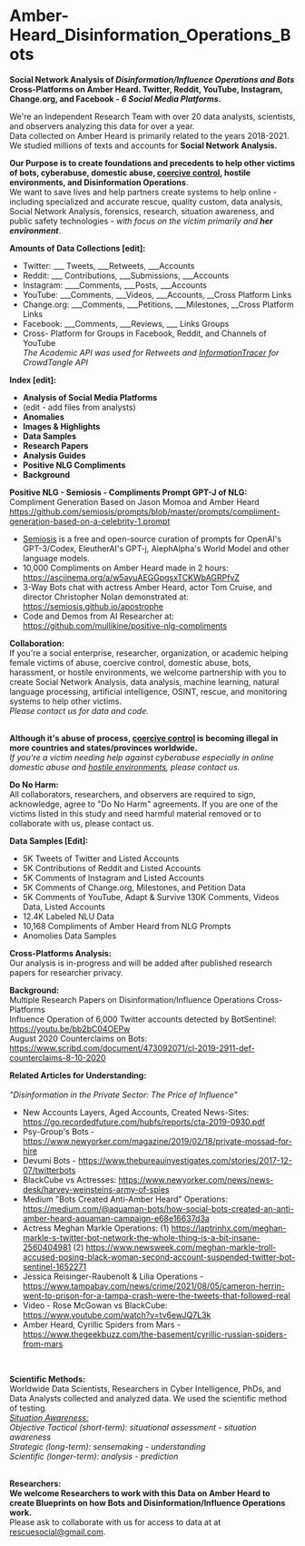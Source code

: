 # Amber-Heard_Disinformation_Operations_Bots
<b>Social Network Analysis of <i>Disinformation/Influence Operations and Bots</i> Cross-Platforms on Amber Heard. Twitter, Reddit, YouTube, Instagram, Change.org, and Facebook - <i>6 Social Media Platforms</i>.</b>

We're an Independent Research Team with over 20 data analysts, scientists, and observers analyzing this data for over a year. 
<br>Data collected on Amber Heard is primarily related to the years 2018-2021. We studied millions of texts and accounts for <b>Social Network Analysis.</b>

<b>Our Purpose is to create foundations and precedents to help other victims of bots, cyberabuse, domestic abuse, <a href="https://www.connecticutprotectivemoms.org/coercive-control-legislation-in-the">coercive control</a>, hostile environments, and Disinformation Operations</b>. 
<br>We want to save lives and help partners create systems to help online - including specialized and accurate rescue, quality custom, data analysis, Social Network Analysis, forensics, research, situation awareness, and public safety technologies - <i>with focus on the victim primarily and <b>her environment</b></i>. 

<b>Amounts of Data Collections [edit]:</b><br>
- Twitter: ___ Tweets, ___Retweets, ___Accounts
- Reddit: ___ Contributions, ___Submissions, ___Accounts
- Instagram: ____Comments, ___Posts, ___Accounts
- YouTube: ___Comments, ___Videos, ___Accounts, __Cross Platform Links
- Change.org: ___Comments, ___Petitions, ___Milestones, __Cross Platform Links
- Facebook: ___Comments, ___Reviews, ___ Links Groups 
- Cross- Platform for Groups in Facebook, Reddit, and Channels of YouTube<br>
<i>The Academic API was used for Retweets and <a href="InformationTracer.com">InformationTracer</a> for CrowdTangle API</i>

<b>Index [edit]:<br></b>
- <b>Analysis of Social Media Platforms</b>
- (edit - add files from analysts)
- <b>Anomalies</b>
- <b>Images & Highlights</b>
- <b>Data Samples</b>
- <b>Research Papers</b>
- <b>Analysis Guides</b>
- <b>Positive NLG Compliments</b>
- <b>Background</b>

<b>Positive NLG - Semiosis - Compliments Prompt GPT-J of NLG:</b><br>
Compliment Generation Based on Jason Momoa and Amber Heard<br>
 https://github.com/semiosis/prompts/blob/master/prompts/compliment-generation-based-on-a-celebrity-1.prompt<br>
- <a href="https://github.com/semiosis">Semiosis</a> is a free and open-source curation of prompts for OpenAI's GPT-3/Codex, EleutherAI's GPT-j, AlephAlpha's World Model and other language models.<br>
- 10,000 Compliments on Amber Heard made in 2 hours: https://asciinema.org/a/w5ayuAEGGpgsxTCKWbAGRPfvZ<br>
- 3-Way Bots chat with actress Amber Heard, actor Tom Cruise, and director Christopher Nolan demonstrated at: https://semiosis.github.io/apostrophe <br>
- Code and Demos from AI Researcher at: https://github.com/mullikine/positive-nlg-compliments<br>

<b>Collaboration:</b> <br>
If you're a social enterprise, researcher, organization, or academic helping female victims of abuse, coercive control, domestic abuse, bots, harassment, or hostile environments, we welcome partnership with you to create Social Network Analysis, data analysis, machine learning, natural language processing, artificial intelligence, OSINT, rescue, and monitoring systems to help other victims. 
<br><i>Please contact us for data and code.</i>
<br><br>

<b>Although it's abuse of process, <a href="https://www.connecticutprotectivemoms.org/coercive-control-legislation-in-the">coercive control</a> is becoming illegal in more countries and states/provinces worldwide.</b>
<i><br>If you're a victim needing help against cyberabuse especially in online domestic abuse and <a href="https://metta-space.com">hostile environments</a>, please contact us.</i><br>

<b>Do No Harm:</b> <br>
All collaborators, researchers, and observers are required to sign, acknowledge, agree to "Do No Harm" agreements. If you are one of the victims listed in this study and need harmful material removed or to collaborate with us, please contact us.
<br>

<b>Data Samples [Edit]:</b><br>
- 5K Tweets of Twitter and Listed Accounts
- 5K Contributions of Reddit and Listed Accounts
- 5K Comments of Instagram and Listed Accounts
- 5K Comments of Change.org, Milestones, and Petition Data
- 5K Comments of YouTube, Adapt & Survive 130K Comments, Videos Data, Listed Accounts
- 12.4K Labeled NLU Data
- 10,168 Compliments of Amber Heard from NLG Prompts
- Anomolies Data Samples

<b>Cross-Platforms Analysis:</b><br>
Our analysis is in-progress and will be added after published research papers for researcher privacy.

<b>Background:</b><br>
Multiple Research Papers on Disinformation/Influence Operations Cross-Platforms<br>
Influence Operation of 6,000 Twitter accounts detected by BotSentinel: https://youtu.be/bb2bC04OEPw<br>
August 2020 Counterclaims on Bots: https://www.scribd.com/document/473092071/cl-2019-2911-def-counterclaims-8-10-2020<br>


<b>Related Articles for Understanding:</b><br> 
<br><i>"Disinformation in the Private Sector: The Price of Influence"</i>
- New Accounts Layers, Aged Accounts, Created News-Sites:</br>
https://go.recordedfuture.com/hubfs/reports/cta-2019-0930.pdf<br>
- Psy-Group's Bots - https://www.newyorker.com/magazine/2019/02/18/private-mossad-for-hire<br>
- Devumi Bots - https://www.thebureauinvestigates.com/stories/2017-12-07/twitterbots<br>
- BlackCube vs Actresses: https://www.newyorker.com/news/news-desk/harvey-weinsteins-army-of-spies<br>
- Medium "Bots Created Anti-Amber Heard" Operations: https://medium.com/@aquaman-bots/how-social-bots-created-an-anti-amber-heard-aquaman-campaign-e68e16637d3a<br>
- Actress Meghan Markle Operations: (1) https://laptrinhx.com/meghan-markle-s-twitter-bot-network-the-whole-thing-is-a-bit-insane-2560404981 (2) https://www.newsweek.com/meghan-markle-troll-accused-posing-black-woman-second-account-suspended-twitter-bot-sentinel-1652271<br>
- Jessica Reisinger-Raubenolt & Lilia Operations - https://www.tampabay.com/news/crime/2021/08/05/cameron-herrin-went-to-prison-for-a-tampa-crash-were-the-tweets-that-followed-real<br>
- Video - Rose McGowan vs BlackCube: https://www.youtube.com/watch?v=tv6ewJQ7L3k<br>
- Amber Heard, Cyrillic Spiders from Mars - https://www.thegeekbuzz.com/the-basement/cyrillic-russian-spiders-from-mars

<br>

<b>Scientific Methods:</b><br>
Worldwide Data Scientists, Researchers in Cyber Intelligence, PhDs, and Data Analysts collected and analyzed data. We used the scientific method of testing.
<br>
<i><a href="https://en.wikipedia.org/wiki/Situation_awareness">Situation Awareness:</a><br>
Objective	Tactical (short-term):	situational assessment	- situation awareness<br>
Strategic (long-term):	sensemaking -	understanding<br>
Scientific (longer-term):	analysis	- prediction<br></i>
<br>

<b>Researchers:</b><br>
<b>We welcome Researchers to work with this Data on Amber Heard to create Blueprints on how Bots and Disinformation/Influence Operations work. </b>
<br>Please ask to collaborate with us for access to data at at rescuesocial@gmail.com.
